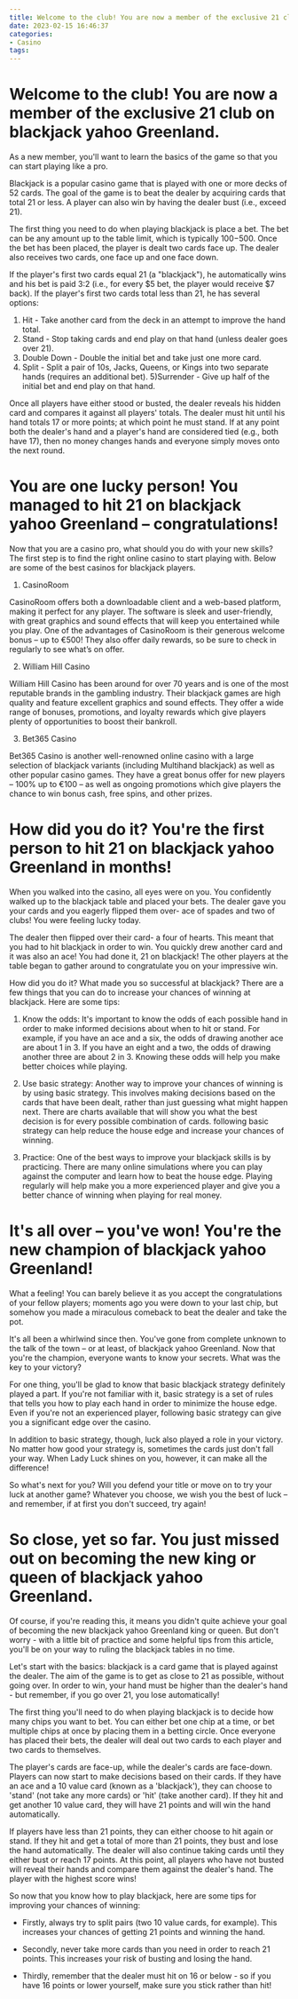 ```yaml
---
title: Welcome to the club! You are now a member of the exclusive 21 club on blackjack yahoo Greenland.
date: 2023-02-15 16:46:37
categories:
- Casino
tags:
---
```



#  Welcome to the club! You are now a member of the exclusive 21 club on blackjack yahoo Greenland.

As a new member, you'll want to learn the basics of the game so that you can start playing like a pro.

Blackjack is a popular casino game that is played with one or more decks of 52 cards. The goal of the game is to beat the dealer by acquiring cards that total 21 or less. A player can also win by having the dealer bust (i.e., exceed 21).

The first thing you need to do when playing blackjack is place a bet. The bet can be any amount up to the table limit, which is typically $100-$500. Once the bet has been placed, the player is dealt two cards face up. The dealer also receives two cards, one face up and one face down.

If the player's first two cards equal 21 (a "blackjack"), he automatically wins and his bet is paid 3:2 (i.e., for every $5 bet, the player would receive $7 back). If the player's first two cards total less than 21, he has several options: 

1) Hit - Take another card from the deck in an attempt to improve the hand total. 
2) Stand - Stop taking cards and end play on that hand (unless dealer goes over 21). 
3) Double Down - Double the initial bet and take just one more card. 
4) Split - Split a pair of 10s, Jacks, Queens, or Kings into two separate hands (requires an additional bet). 
5)Surrender - Give up half of the initial bet and end play on that hand. 

Once all players have either stood or busted, the dealer reveals his hidden card and compares it against all players' totals. The dealer must hit until his hand totals 17 or more points; at which point he must stand. If at any point both the dealer's hand and a player's hand are considered tied (e.g., both have 17), then no money changes hands and everyone simply moves onto the next round.

#  You are one lucky person! You managed to hit 21 on blackjack yahoo Greenland – congratulations!

Now that you are a casino pro, what should you do with your new skills? The first step is to find the right online casino to start playing with. Below are some of the best casinos for blackjack players.

1. CasinoRoom

CasinoRoom offers both a downloadable client and a web-based platform, making it perfect for any player. The software is sleek and user-friendly, with great graphics and sound effects that will keep you entertained while you play. One of the advantages of CasinoRoom is their generous welcome bonus – up to €500! They also offer daily rewards, so be sure to check in regularly to see what’s on offer.

2. William Hill Casino

William Hill Casino has been around for over 70 years and is one of the most reputable brands in the gambling industry. Their blackjack games are high quality and feature excellent graphics and sound effects. They offer a wide range of bonuses, promotions, and loyalty rewards which give players plenty of opportunities to boost their bankroll.

3. Bet365 Casino

Bet365 Casino is another well-renowned online casino with a large selection of blackjack variants (including Multihand blackjack) as well as other popular casino games. They have a great bonus offer for new players – 100% up to €100 – as well as ongoing promotions which give players the chance to win bonus cash, free spins, and other prizes.

#  How did you do it? You're the first person to hit 21 on blackjack yahoo Greenland in months!



When you walked into the casino, all eyes were on you. You confidently walked up to the blackjack table and placed your bets. The dealer gave you your cards and you eagerly flipped them over- ace of spades and two of clubs! You were feeling lucky today. 

The dealer then flipped over their card- a four of hearts. This meant that you had to hit blackjack in order to win. You quickly drew another card and it was also an ace! You had done it, 21 on blackjack! The other players at the table began to gather around to congratulate you on your impressive win.

How did you do it? What made you so successful at blackjack? There are a few things that you can do to increase your chances of winning at blackjack. Here are some tips:

1) Know the odds: It's important to know the odds of each possible hand in order to make informed decisions about when to hit or stand. For example, if you have an ace and a six, the odds of drawing another ace are about 1 in 3. If you have an eight and a two, the odds of drawing another three are about 2 in 3. Knowing these odds will help you make better choices while playing.

2) Use basic strategy: Another way to improve your chances of winning is by using basic strategy. This involves making decisions based on the cards that have been dealt, rather than just guessing what might happen next. There are charts available that will show you what the best decision is for every possible combination of cards. following basic strategy can help reduce the house edge and increase your chances of winning.

3) Practice: One of the best ways to improve your blackjack skills is by practicing. There are many online simulations where you can play against the computer and learn how to beat the house edge. Playing regularly will help make you a more experienced player and give you a better chance of winning when playing for real money.

#  It's all over – you've won! You're the new champion of blackjack yahoo Greenland!

What a feeling! You can barely believe it as you accept the congratulations of your fellow players; moments ago you were down to your last chip, but somehow you made a miraculous comeback to beat the dealer and take the pot.

It's all been a whirlwind since then. You've gone from complete unknown to the talk of the town – or at least, of blackjack yahoo Greenland. Now that you're the champion, everyone wants to know your secrets. What was the key to your victory?

For one thing, you'll be glad to know that basic blackjack strategy definitely played a part. If you're not familiar with it, basic strategy is a set of rules that tells you how to play each hand in order to minimize the house edge. Even if you're not an experienced player, following basic strategy can give you a significant edge over the casino.

In addition to basic strategy, though, luck also played a role in your victory. No matter how good your strategy is, sometimes the cards just don't fall your way. When Lady Luck shines on you, however, it can make all the difference!

So what's next for you? Will you defend your title or move on to try your luck at another game? Whatever you choose, we wish you the best of luck – and remember, if at first you don't succeed, try again!

#  So close, yet so far. You just missed out on becoming the new king or queen of blackjack yahoo Greenland.

Of course, if you're reading this, it means you didn't quite achieve your goal of becoming the new blackjack yahoo Greenland king or queen. But don't worry - with a little bit of practice and some helpful tips from this article, you'll be on your way to ruling the blackjack tables in no time.

Let's start with the basics: blackjack is a card game that is played against the dealer. The aim of the game is to get as close to 21 as possible, without going over. In order to win, your hand must be higher than the dealer's hand - but remember, if you go over 21, you lose automatically!

The first thing you'll need to do when playing blackjack is to decide how many chips you want to bet. You can either bet one chip at a time, or bet multiple chips at once by placing them in a betting circle. Once everyone has placed their bets, the dealer will deal out two cards to each player and two cards to themselves.

The player's cards are face-up, while the dealer's cards are face-down. Players can now start to make decisions based on their cards. If they have an ace and a 10 value card (known as a 'blackjack'), they can choose to 'stand' (not take any more cards) or 'hit' (take another card). If they hit and get another 10 value card, they will have 21 points and will win the hand automatically.

If players have less than 21 points, they can either choose to hit again or stand. If they hit and get a total of more than 21 points, they bust and lose the hand automatically. The dealer will also continue taking cards until they either bust or reach 17 points. At this point, all players who have not busted will reveal their hands and compare them against the dealer's hand. The player with the highest score wins!

So now that you know how to play blackjack, here are some tips for improving your chances of winning:

- Firstly, always try to split pairs (two 10 value cards, for example). This increases your chances of getting 21 points and winning the hand.

- Secondly, never take more cards than you need in order to reach 21 points. This increases your risk of busting and losing the hand.

- Thirdly, remember that the dealer must hit on 16 or below - so if you have 16 points or lower yourself, make sure you stick rather than hit!